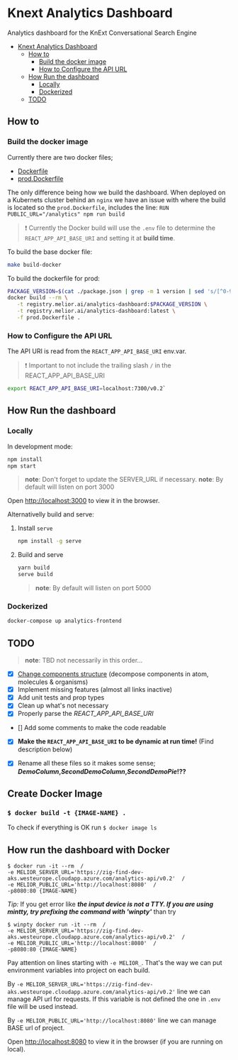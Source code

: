 # Knext Analytics Dashboard

Analytics dashboard for the KnExt Conversational Search Engine

<!--ts-->
   * [Knext Analytics Dashboard](#knext-analytics-dashboard)
      * [How to](#how-to)
         * [Build the docker image](#build-the-docker-image)
         * [How to Configure the API URL](#how-to-configure-the-api-url)
      * [How Run the dashboard](#how-run-the-dashboard)
         * [Locally](#locally)
         * [Dockerized](#dockerized)
      * [TODO](#todo)

<!-- Added by: jose, at: Wed Jun 23 09:23:54 UTC 2021 -->

<!--te-->

## How to

### Build the docker image

Currently there are two docker files;

* [Dockerfile](Dockerfile)
* [prod.Dockerfile](prod.Dockerfile)

The only difference being how we build the dashboard. When deployed on a Kubernets
cluster behind an `nginx` we have an issue with where the build is located so
the `prod.Dockerfile`, includes the line: `RUN PUBLIC_URL="/analytics" npm run build`

> :exclamation: Currently the Docker build will use the `.env` file to determine
> the `REACT_APP_API_BASE_URI` and setting it at **build time**.

To build the base docker file:

```bash
make build-docker
```

To build the dockerfile for prod:

```bash
PACKAGE_VERSION=$(cat ./package.json | grep -m 1 version | sed 's/[^0-9.]//g')
docker build --rm \
   -t registry.melior.ai/analytics-dashboard:$PACKAGE_VERSION \
   -t registry.melior.ai/analytics-dashboard:latest \
   -f prod.Dockerfile .
```

### How to Configure the API URL

The API URI is read from the `REACT_APP_API_BASE_URI` env.var.

> :exclamation: Important to not include the trailing slash `/` in the
> REACT_APP_API_BASE_URI

```bash
export REACT_APP_API_BASE_URI=localhost:7300/v0.2`
```

## How Run the dashboard

### Locally

In development mode:

```bash
npm install
npm start
```

> **note**: Don't forget to update the SERVER_URL if necessary.
> **note**: By default will listen on port 3000

Open [http://localhost:3000](http://localhost:3000) to view it in the browser.


Alternativelly build and serve:

1. Install `serve`

   ```bash
   npm install -g serve
   ```

2. Build and serve

   ```bash
   yarn build
   serve build
   ```

   > **note**: By default will listen on port 5000

### Dockerized

```bash
docker-compose up analytics-frontend
```

## TODO

> **note**: TBD not necessarily in this order...

- [x] [Change components structure](https://bradfrost.com/blog/post/atomic-web-design/)
   (decompose components in atom, molecules & organisms)
- [x] Implement missing features (almost all links inactive)
- [x] Add unit tests and prop types
- [x] Clean up what's not necessary
- [x] Properly parse the _REACT_APP_API_BASE_URI_
- [] Add some comments to make the code readable
- [x] **Make the `REACT_APP_API_BASE_URI` to be dynamic at run time!** (Find description below)
- [x] Rename all these files so it makes some sense; **_DemoColumn_,_SecondDemoColumn_,_SecondDemoPie_!??**


## Create Docker Image

### `$ docker build -t {IMAGE-NAME} .`

To check if everything is OK run `$ docker image ls`

## How run the dashboard with Docker

    $ docker run -it --rm  /
    -e MELIOR_SERVER_URL='https://zig-find-dev-aks.westeurope.cloudapp.azure.com/analytics-api/v0.2'  /
    -e MELIOR_PUBLIC_URL='http://localhost:8080'  /
    -p8080:80 {IMAGE-NAME}

*Tip:* If you get error like *__the input device is not a TTY.  If you are using mintty, try prefixing the command with 'winpty'__* than try

    $ winpty docker run -it --rm  /
    -e MELIOR_SERVER_URL='https://zig-find-dev-aks.westeurope.cloudapp.azure.com/analytics-api/v0.2'  /
    -e MELIOR_PUBLIC_URL='http://localhost:8080'  /
    -p8080:80 {IMAGE-NAME}

Pay attention on lines starting with `-e MELIOR_`. That's the way we can put environment variables into project on each build.

By `-e MELIOR_SERVER_URL='https://zig-find-dev-aks.westeurope.cloudapp.azure.com/analytics-api/v0.2'` line we can manage API url for requests. If this variable is not defined the one in `.env` file will be used instead.

By `-e MELIOR_PUBLIC_URL='http://localhost:8080'` line we can manage BASE url of project.

Open [http://localhost:8080](http://localhost:8080) to view it in the browser (if you are running on local).
